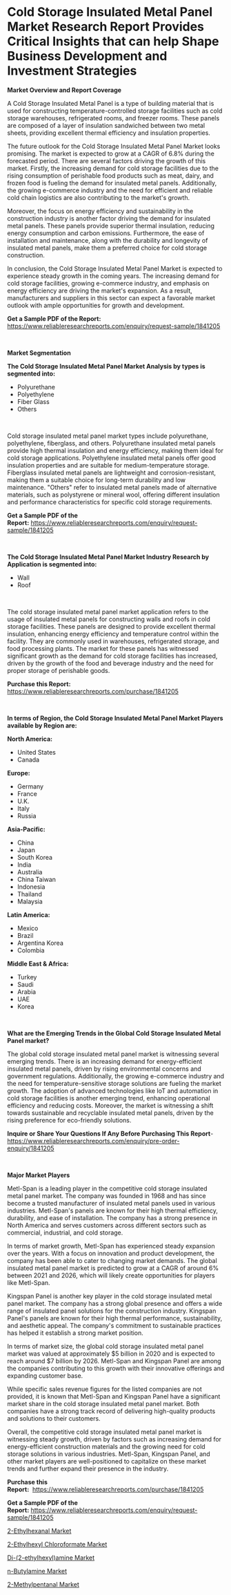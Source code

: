 <p><h1>Cold Storage Insulated Metal Panel Market Research Report Provides Critical Insights that can help Shape Business Development and Investment Strategies</h1></p><p><strong>Market Overview and Report Coverage</strong></p>
<p><p>A Cold Storage Insulated Metal Panel is a type of building material that is used for constructing temperature-controlled storage facilities such as cold storage warehouses, refrigerated rooms, and freezer rooms. These panels are composed of a layer of insulation sandwiched between two metal sheets, providing excellent thermal efficiency and insulation properties.</p><p>The future outlook for the Cold Storage Insulated Metal Panel Market looks promising. The market is expected to grow at a CAGR of 6.8% during the forecasted period. There are several factors driving the growth of this market. Firstly, the increasing demand for cold storage facilities due to the rising consumption of perishable food products such as meat, dairy, and frozen food is fueling the demand for insulated metal panels. Additionally, the growing e-commerce industry and the need for efficient and reliable cold chain logistics are also contributing to the market's growth.</p><p>Moreover, the focus on energy efficiency and sustainability in the construction industry is another factor driving the demand for insulated metal panels. These panels provide superior thermal insulation, reducing energy consumption and carbon emissions. Furthermore, the ease of installation and maintenance, along with the durability and longevity of insulated metal panels, make them a preferred choice for cold storage construction.</p><p>In conclusion, the Cold Storage Insulated Metal Panel Market is expected to experience steady growth in the coming years. The increasing demand for cold storage facilities, growing e-commerce industry, and emphasis on energy efficiency are driving the market's expansion. As a result, manufacturers and suppliers in this sector can expect a favorable market outlook with ample opportunities for growth and development.</p></p>
<p><strong>Get a Sample PDF of the Report:</strong> <a href="https://www.reliableresearchreports.com/enquiry/request-sample/1841205">https://www.reliableresearchreports.com/enquiry/request-sample/1841205</a></p>
<p>&nbsp;</p>
<p><strong>Market Segmentation</strong></p>
<p><strong>The Cold Storage Insulated Metal Panel Market Analysis by types is segmented into:</strong></p>
<p><ul><li>Polyurethane</li><li>Polyethylene</li><li>Fiber Glass</li><li>Others</li></ul></p>
<p>&nbsp;</p>
<p><p>Cold storage insulated metal panel market types include polyurethane, polyethylene, fiberglass, and others. Polyurethane insulated metal panels provide high thermal insulation and energy efficiency, making them ideal for cold storage applications. Polyethylene insulated metal panels offer good insulation properties and are suitable for medium-temperature storage. Fiberglass insulated metal panels are lightweight and corrosion-resistant, making them a suitable choice for long-term durability and low maintenance. "Others" refer to insulated metal panels made of alternative materials, such as polystyrene or mineral wool, offering different insulation and performance characteristics for specific cold storage requirements.</p></p>
<p><strong>Get a Sample PDF of the Report:</strong>&nbsp;<a href="https://www.reliableresearchreports.com/enquiry/request-sample/1841205">https://www.reliableresearchreports.com/enquiry/request-sample/1841205</a></p>
<p>&nbsp;</p>
<p><strong>The Cold Storage Insulated Metal Panel Market Industry Research by Application is segmented into:</strong></p>
<p><ul><li>Wall</li><li>Roof</li></ul></p>
<p>&nbsp;</p>
<p><p>The cold storage insulated metal panel market application refers to the usage of insulated metal panels for constructing walls and roofs in cold storage facilities. These panels are designed to provide excellent thermal insulation, enhancing energy efficiency and temperature control within the facility. They are commonly used in warehouses, refrigerated storage, and food processing plants. The market for these panels has witnessed significant growth as the demand for cold storage facilities has increased, driven by the growth of the food and beverage industry and the need for proper storage of perishable goods.</p></p>
<p><strong>Purchase this Report:</strong>&nbsp; <a href="https://www.reliableresearchreports.com/purchase/1841205">https://www.reliableresearchreports.com/purchase/1841205</a></p>
<p>&nbsp;</p>
<p><strong>In terms of Region, the Cold Storage Insulated Metal Panel Market Players available by Region are:</strong></p>
<p>
    <p> <strong> North America: </strong>
        <ul>
            <li>United States</li>
            <li>Canada</li>
        </ul>
        </p> 
    <p> <strong> Europe: </strong>
        <ul>
            <li>Germany</li>
            <li>France</li>
            <li>U.K.</li>
            <li>Italy</li>
            <li>Russia</li>
        </ul>
        </p> 
    <p> <strong> Asia-Pacific: </strong>
        <ul>
            <li>China</li>
            <li>Japan</li>
            <li>South Korea</li>
            <li>India</li>
            <li>Australia</li>
            <li>China Taiwan</li>
            <li>Indonesia</li>
            <li>Thailand</li>
            <li>Malaysia</li>
        </ul>
        </p> 
    <p> <strong> Latin America: </strong>
        <ul>
            <li>Mexico</li>
            <li>Brazil</li>
            <li>Argentina Korea</li>
            <li>Colombia</li>
        </ul>
        </p> 
    <p> <strong> Middle East & Africa: </strong>
        <ul>
            <li>Turkey</li>
            <li>Saudi</li>
            <li>Arabia</li>
            <li>UAE</li>
            <li>Korea</li>
        </ul>
    </p>
    </p>
<p>&nbsp;</p>
<p><strong>What are the Emerging Trends in the Global Cold Storage Insulated Metal Panel market?</strong></p>
<p><p>The global cold storage insulated metal panel market is witnessing several emerging trends. There is an increasing demand for energy-efficient insulated metal panels, driven by rising environmental concerns and government regulations. Additionally, the growing e-commerce industry and the need for temperature-sensitive storage solutions are fueling the market growth. The adoption of advanced technologies like IoT and automation in cold storage facilities is another emerging trend, enhancing operational efficiency and reducing costs. Moreover, the market is witnessing a shift towards sustainable and recyclable insulated metal panels, driven by the rising preference for eco-friendly solutions.</p></p>
<p><strong>Inquire or Share Your Questions If Any Before Purchasing This Report</strong>- <a href="https://www.reliableresearchreports.com/enquiry/pre-order-enquiry/1841205">https://www.reliableresearchreports.com/enquiry/pre-order-enquiry/1841205</a></p>
<p>&nbsp;</p>
<p><strong>Major Market Players</strong></p>
<p><p>Metl-Span is a leading player in the competitive cold storage insulated metal panel market. The company was founded in 1968 and has since become a trusted manufacturer of insulated metal panels used in various industries. Metl-Span's panels are known for their high thermal efficiency, durability, and ease of installation. The company has a strong presence in North America and serves customers across different sectors such as commercial, industrial, and cold storage.</p><p>In terms of market growth, Metl-Span has experienced steady expansion over the years. With a focus on innovation and product development, the company has been able to cater to changing market demands. The global insulated metal panel market is predicted to grow at a CAGR of around 6% between 2021 and 2026, which will likely create opportunities for players like Metl-Span.</p><p>Kingspan Panel is another key player in the cold storage insulated metal panel market. The company has a strong global presence and offers a wide range of insulated panel solutions for the construction industry. Kingspan Panel's panels are known for their high thermal performance, sustainability, and aesthetic appeal. The company's commitment to sustainable practices has helped it establish a strong market position.</p><p>In terms of market size, the global cold storage insulated metal panel market was valued at approximately $5 billion in 2020 and is expected to reach around $7 billion by 2026. Metl-Span and Kingspan Panel are among the companies contributing to this growth with their innovative offerings and expanding customer base.</p><p>While specific sales revenue figures for the listed companies are not provided, it is known that Metl-Span and Kingspan Panel have a significant market share in the cold storage insulated metal panel market. Both companies have a strong track record of delivering high-quality products and solutions to their customers.</p><p>Overall, the competitive cold storage insulated metal panel market is witnessing steady growth, driven by factors such as increasing demand for energy-efficient construction materials and the growing need for cold storage solutions in various industries. Metl-Span, Kingspan Panel, and other market players are well-positioned to capitalize on these market trends and further expand their presence in the industry.</p></p>
<p><strong>Purchase this Report:</strong>&nbsp;&nbsp;<a href="https://www.reliableresearchreports.com/purchase/1841205">https://www.reliableresearchreports.com/purchase/1841205</a></p>
<p></p>
<p><strong>Get a Sample PDF of the Report:</strong>&nbsp;<a href="https://www.reliableresearchreports.com/enquiry/request-sample/1841205">https://www.reliableresearchreports.com/enquiry/request-sample/1841205</a></p>
<p><p><a href="https://github.com/dziulagalemab/Market-Research-Report-List-2/blob/main/2-ethylhexanal-market.md">2-Ethylhexanal Market</a></p><p><a href="https://github.com/abbypearson7765/Market-Research-Report-List-2/blob/main/2-ethylhexyl-chloroformate-market.md">2-Ethylhexyl Chloroformate Market</a></p><p><a href="https://github.com/amae102299/Market-Research-Report-List-2/blob/main/di-2-ethylhexylamine-market.md">Di-(2-ethylhexyl)amine Market</a></p><p><a href="https://github.com/prosalinda88/Market-Research-Report-List-2/blob/main/n-butylamine-market.md">n-Butylamine Market</a></p><p><a href="https://github.com/jonneygiverf/Market-Research-Report-List-2/blob/main/2-methylpentanal-market.md">2-Methylpentanal Market</a></p></p>